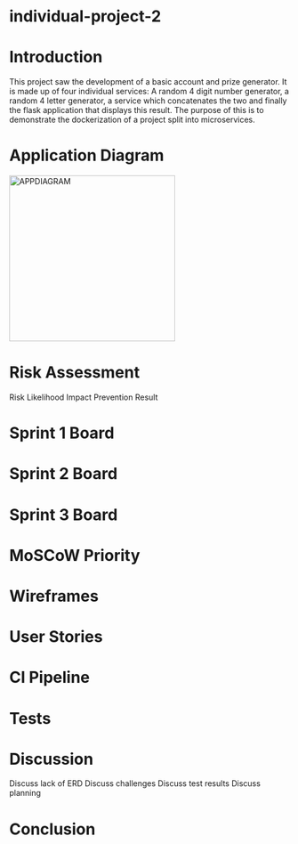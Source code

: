# individual-project-2

# Introduction 

This project saw the development of a basic account and prize generator. It is made up of four individual services: A random 4 digit number generator, a random 4 letter generator, a service which concatenates the two and finally the flask application that displays this result. The purpose of this is to demonstrate the dockerization of a project split into microservices.

# Application Diagram

<img width="298" alt="APPDIAGRAM" src="https://user-images.githubusercontent.com/9552989/78503400-38b15b80-775e-11ea-9071-7e9f2f0e218a.PNG">



# Risk Assessment


Risk
Likelihood
Impact
Prevention
Result










































# Sprint 1 Board








# Sprint 2 Board



# Sprint 3 Board





















# MoSCoW Priority



# Wireframes 

# User Stories 

# CI Pipeline

# Tests

# Discussion
Discuss lack of ERD
Discuss challenges
Discuss test results
Discuss planning


# Conclusion
